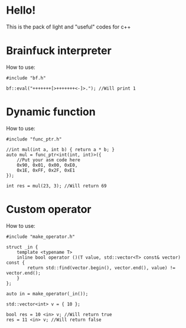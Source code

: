 # Hello!

This is the pack of light and "useful" codes for c++

# Brainfuck interpreter
How to use:

	#include "bf.h"
	
	bf::eval("+++++++[>+++++++<-]>."); //Will print 1
	
# Dynamic function
How to use:

	#include "func_ptr.h"
	
	//int mul(int a, int b) { return a * b; }
	auto mul = func_ptr<int(int, int)>({
		//Put your asm code here
		0x90, 0x01, 0x00, 0xE0,
		0x1E, 0xFF, 0x2F, 0xE1
	});
	
	int res = mul(23, 3); //Will return 69
	
# Custom operator
How to use:

	#include "make_operator.h"
	
	struct _in {
		template <typename T>
		inline bool operator ()(T value, std::vector<T> const& vector) const {
			return std::find(vector.begin(), vector.end(), value) != vector.end();
		}
	};
	
	auto in = make_operator(_in());
	
	std::vector<int> v = { 10 };

	bool res = 10 <in> v; //Will return true
	res = 11 <in> v; //Will return false

